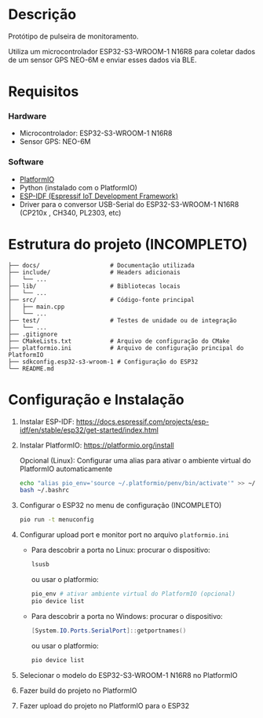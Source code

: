 # Descrição
Protótipo de pulseira de monitoramento.

Utiliza um microcontrolador ESP32-S3-WROOM-1 N16R8 para coletar dados de um sensor GPS NEO-6M e enviar esses dados via BLE.
# Requisitos
### Hardware
- Microcontrolador: ESP32-S3-WROOM-1 N16R8
- Sensor GPS: NEO-6M 
### Software
- [PlatformIO](https://platformio.org/)
- Python (instalado com o PlatformIO)
- [ESP-IDF (Espressif IoT Development Framework)](https://docs.espressif.com/projects/esp-idf/en/v5.2.5/esp32s3/api-reference/index.html)
- Driver para o conversor USB-Serial do ESP32-S3-WROOM-1 N16R8 (CP210x , CH340, PL2303, etc)

# Estrutura do projeto (INCOMPLETO)
```
├── docs/                 	 # Documentação utilizada
├── include/                 # Headers adicionais
│   └── ...
├── lib/                     # Bibliotecas locais
│   └── ...
├── src/                     # Código-fonte principal
│   ├── main.cpp             
│   └── ...
├── test/                    # Testes de unidade ou de integração
│   └── ...
├── .gitignore
├── CMakeLists.txt           # Arquivo de configuração do CMake
├── platformio.ini           # Arquivo de configuração principal do PlatformIO
├── sdkconfig.esp32-s3-wroom-1 # Configuração do ESP32
└── README.md                
```

# Configuração e Instalação
1. Instalar ESP-IDF: https://docs.espressif.com/projects/esp-idf/en/stable/esp32/get-started/index.html
2. Instalar PlatformIO: https://platformio.org/install

	Opcional (Linux): Configurar uma alias para ativar o ambiente virtual do PlatformIO automaticamente
	```bash
	echo "alias pio_env='source ~/.platformio/penv/bin/activate'" >> ~/.bashrc
	bash ~/.bashrc
	```

3. Configurar o ESP32 no menu de configuração (INCOMPLETO)
	```bash
	pio run -t menuconfig
	```
4. Configurar upload port e monitor port no arquivo `platformio.ini`
	- Para descobrir a porta no Linux:
		procurar o dispositivo:
		```bash
		lsusb
		```
		ou usar o platformio:
		```bash
		pio_env # ativar ambiente virtual do PlatformIO (opcional)
		pio device list
		```
	- Para descobrir a porta no Windows:
		procurar o dispositivo:
		```powershell
		[System.IO.Ports.SerialPort]::getportnames()
		```
		ou usar o platformio:
		```bash
		pio device list
		```
5. Selecionar o modelo do ESP32-S3-WROOM-1 N16R8 no PlatformIO
6. Fazer build do projeto no PlatformIO
7. Fazer upload do projeto no PlatformIO para o ESP32
